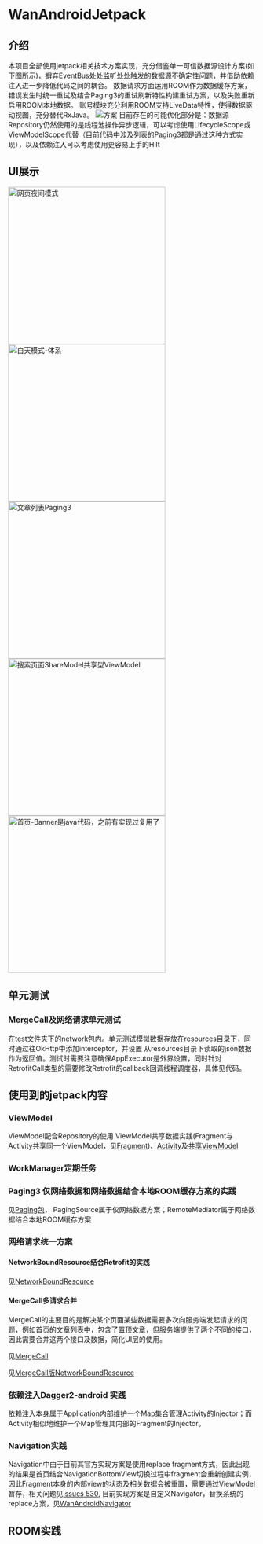 # WanAndroidJetpack
## 介绍
本项目全部使用jetpack相关技术方案实现，充分借鉴单一可信数据源设计方案(如下图所示)，摒弃EventBus处处监听处处触发的数据源不确定性问题，并借助依赖注入进一步降低代码之间的耦合。
数据请求方面运用ROOM作为数据缓存方案，错误发生时统一重试及结合Paging3的重试刷新特性构建重试方案，以及失败重新启用ROOM本地数据。
账号模块充分利用ROOM支持LiveData特性，使得数据驱动视图，充分替代RxJava。
![方案](https://developer.android.google.cn/topic/libraries/architecture/images/final-architecture.png)
目前存在的可能优化部分是：数据源Repository仍然使用的是线程池操作异步逻辑，可以考虑使用LifecycleScope或ViewModelScope代替（目前代码中涉及列表的Paging3都是通过这种方式实现），以及依赖注入可以考虑使用更容易上手的Hilt
## UI展示
<img src="displayImages/webpage.jpg" width="320" alt="网页夜间模式"/>  <img src="displayImages/dayMode.jpg" width="320" alt="白天模式-体系"/>
<img src="displayImages/pagingArticles.jpg" width="320" alt="文章列表Paging3"/>  <img src="displayImages/searchPage.jpg" width="320" alt="搜索页面ShareModel共享型ViewModel"/>
<img src="displayImages/homePage.jpg" width="320" alt="首页-Banner是java代码，之前有实现过复用了"/>
## 单元测试
### MergeCall及网络请求单元测试
在test文件夹下的[network包](/app/src/test/java/com/hudson/wanandroid/network)内。单元测试模拟数据存放在resources目录下，同时通过往OkHttp中添加interceptor，并设置
从resources目录下读取的json数据作为返回值。测试时需要注意确保AppExecutor是外界设置，同时针对RetrofitCall类型的需要修改Retrofit的callback回调线程调度器，具体见代码。

## 使用到的jetpack内容
### ViewModel
ViewModel配合Repository的使用
ViewModel共享数据实践(Fragment与Activity共享同一个ViewModel，见[Fragment](/app/src/main/java/com/hudson/wanandroid/ui/fragment/search))、[Activity](/app/src/main/java/com/hudson/wanandroid/ui/activity/SearchActivity.kt)及[共享ViewModel](/app/src/main/java/com/hudson/wanandroid/viewmodel/SearchModel.kt)
### WorkManager定期任务
### Paging3 仅网络数据和网络数据结合本地ROOM缓存方案的实践
见[Paging包](/app/src/main/java/com/hudson/wanandroid/data/repository/paging)，
PagingSource属于仅网络数据方案；RemoteMediator属于网络数据结合本地ROOM缓存方案
### 网络请求统一方案
#### NetworkBoundResource结合Retrofit的实践
见[NetworkBoundResource](/app/src/main/java/com/hudson/wanandroid/data/repository/base/NetworkBoundResource.kt)
#### MergeCall多请求合并
MergeCall的主要目的是解决某个页面某些数据需要多次向服务端发起请求的问题，例如首页的文章列表中，包含了置顶文章，但服务端提供了两个不同的接口，
因此需要合并这两个接口及数据，简化UI层的使用。

见[MergeCall](/app/src/main/java/com/hudson/wanandroid/data/common/mergecall)

见[MergeCall版NetworkBoundResource](/app/src/main/java/com/hudson/wanandroid/data/repository/base)
### 依赖注入Dagger2-android 实践
依赖注入本身属于Application内部维护一个Map集合管理Activity的Injector；而Activity相似地维护一个Map管理其内部的Fragment的Injector。
### Navigation实践
Navigation中由于目前其官方实现方案是使用replace fragment方式，因此出现的结果是首页结合NavigationBottomView切换过程中fragment会重新创建实例，
因此Fragment本身的内部view的状态及相关数据会被重置，需要通过ViewModel暂存，相关问题见[issues 530](https://github.com/android/architecture-components-samples/issues/530),
目前实现方案是自定义Navigator，替换系统的replace方案，见[WanAndroidNavigator](/app/src/main/java/com/hudson/wanandroid/ui/fix/WanAndroidNavigator.java)
## ROOM实践

